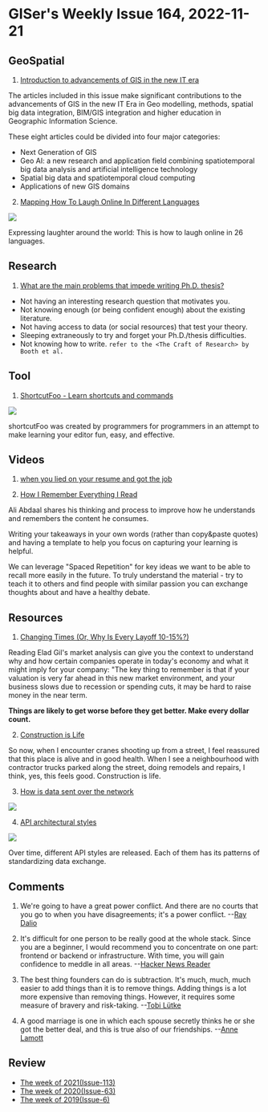 # GISer's Weekly Issue 164, 2022-11-21

## GeoSpatial

1. [Introduction to advancements of GIS in the new IT era](https://www.tandfonline.com/doi/full/10.1080/19475683.2021.1890920)

The articles included in this issue make significant contributions to the advancements of GIS in the new IT Era in Geo modelling, methods, spatial big data integration, BIM/GIS integration and higher education in Geographic Information Science.

These eight articles could be divided into four major categories:

- Next Generation of GIS
- Geo AI: a new research and application field combining spatiotemporal big data analysis and artificial intelligence technology
- Spatial big data and spatiotemporal cloud computing
- Applications of new GIS domains

2. [Mapping How To Laugh Online In Different Languages](https://preply.com/en/d/laughing-around-the-world-map--lp)

![](https://avatars.preply.com/inbound/media/20220405/Preply_Laugh_map.jpg)

Expressing laughter around the world: This is how to laugh online in 26 languages.

## Research

1. [What are the main problems that impede writing Ph.D. thesis?](https://www.quora.com/What-are-the-main-problems-that-impede-writing-PhD-thesis)

- Not having an interesting research question that motivates you.
- Not knowing enough (or being confident enough) about the existing literature.
- Not having access to data (or social resources) that test your theory.
- Sleeping extraneously to try and forget your Ph.D./thesis difficulties.
- Not knowing how to write. `refer to the <The Craft of Research> by Booth et al.`

## Tool

1. [ShortcutFoo - Learn shortcuts and commands](https://www.shortcutfoo.com/)

![](https://assets.bestxtools.com/s1/main/images/2022-11-17-15-50-01.png)

shortcutFoo was created by programmers for programmers in an attempt to make learning your editor fun, easy, and effective.

## Videos

1. [when you lied on your resume and got the job](https://nitter.net/darylginn/status/1592082675653042176)

2. [How I Remember Everything I Read](https://www.youtube.com/watch?v=AjoxkxM_I5g)

Ali Abdaal shares his thinking and process to improve how he understands and remembers the content he consumes.

Writing your takeaways in your own words (rather than copy&paste quotes) and having a template to help you focus on capturing your learning is helpful.

We can leverage "Spaced Repetition" for key ideas we want to be able to recall more easily in the future. To truly understand the material - try to teach it to others and find people with similar passion you can exchange thoughts about and have a healthy debate.

## Resources

1. [Changing Times (Or, Why Is Every Layoff 10-15%?)](https://blog.eladgil.com/p/changing-times-or-why-is-every-layoff)

Reading Elad Gil's market analysis can give you the context to understand why and how certain companies operate in today's economy and what it might imply for your company: "The key thing to remember is that if your valuation is very far ahead in this new market environment, and your business slows due to recession or spending cuts, it may be hard to raise money in the near term.

**Things are likely to get worse before they get better. Make every dollar count.**

2. [Construction is Life](https://kk.org/thetechnium/construction-is-life/)

So now, when I encounter cranes shooting up from a street, I feel reassured that this place is alive and in good health. When I see a neighbourhood with contractor trucks parked along the street, doing remodels and repairs, I think, yes, this feels good. Construction is life.

3. [How is data sent over the network](https://blog.bytebytego.com/p/twitter-architecture-2022-vs-2012)

![](https://substackcdn.com/image/fetch/w_1456,c_limit,f_webp,q_auto:good,fl_progressive:steep/https%3A%2F%2Fbucketeer-e05bbc84-baa3-437e-9518-adb32be77984.s3.amazonaws.com%2Fpublic%2Fimages%2Fa08739cd-d73b-4dd9-85bb-41293c45696f_2048x1455.jpeg)

4. [API architectural styles](https://blog.bytebytego.com/p/twitter-architecture-2022-vs-2012)

![](https://substackcdn.com/image/fetch/w_1456,c_limit,f_webp,q_auto:good,fl_progressive:steep/https%3A%2F%2Fbucketeer-e05bbc84-baa3-437e-9518-adb32be77984.s3.amazonaws.com%2Fpublic%2Fimages%2F5904d59f-287c-41e1-958f-f79b46342abf_1200x1057.jpeg)

Over time, different API styles are released. Each of them has its patterns of standardizing data exchange.

## Comments

1. We're going to have a great power conflict. And there are no courts that you go to when you have disagreements; it's a power conflict.
   --[Ray Dalio](https://thehustle.co/ray-dalio-chat/)

2. It's difficult for one person to be really good at the whole stack. Since you are a beginner, I would recommend you to concentrate on one part: frontend or backend or infrastructure. With time, you will gain confidence to meddle in all areas.
   --[Hacker News Reader](https://news.ycombinator.com/item?id=31958516)

3. The best thing founders can do is subtraction. It's much, much, much easier to add things than it is to remove things. Adding things is a lot more expensive than removing things. However, it requires some measure of bravery and risk-taking.
   --[Tobi Lütke](https://fs.blog/knowledge-project-podcast-transcripts/tobi-lutke-152/)

4. A good marriage is one in which each spouse secretly thinks he or she got the better deal, and this is true also of our friendships.
   --[Anne Lamott](https://fs.blog/brain-food/november-20-2022/)

## Review

- [The week of 2021(Issue-113)](https://github.com/lkcozy/weekly/blob/master/docs/2021/issue-113.md)
- [The week of 2020(Issue-63)](https://github.com/lkcozy/weekly/blob/master/docs/2020/issue-63.md)
- [The week of 2019(Issue-6)](https://github.com/lkcozy/weekly/blob/master/docs/2019/issue-6.md)
